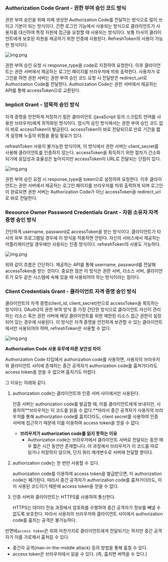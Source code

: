 ### **Authorization Code Grant - 권한 부여 승인 코드 방식**  
권한 부여 승인을 위해 자체 생성한 Authorization Code를 전달하는 방식으로 많이 쓰이고 기본이 되는 방식이다. 간편 로그인 기능에서 사용되는 방식으로 클라이언트가 사용자를 대신하여 특정 자원에 접근을 요청할 때 사용되는 방식이다. 보통 타사의 클라이언트에게 보호된 자원을 제공하기 위한 인증에 사용된다. RefreshToken의 사용이 가능한 방식이다.  

![img.png](../../image/AuthorizationCode.jpg)  

권한 부여 승인 요청 시 response_type을 code로 지정하여 요청한다. 이후 클라이언트는 권한 서버에서 제공하는 로그인 페이지를 브라우저에 띄워 출력한다. 사용자가 로그인을 하면 권한 서버는 권한 부여 승인 코드 요청 시 전달받은 redirect_url로 Authorization Code를 전달한다. Authoirzation Code는 권한 서버에서 제공하는 API를 통해 accessToken으로 교환된다.  


### **Implicit Grant - 암묵적 승인 방식**

자격 증명을 안전하게 저장하기 힘든 클라이언트 (javaScript 등의 스크립트 언어를 사용한 브라우저)에게 최적화된 방식이다. 암시적 승인 방식에서는 권한 부여 승인 코드 없이 바로 accessToken이 발급된다. accessToken이 바로 전달되므로 만료 기간을 짧게 설정해 누출의 위험을 줄일 필요가 있다.

refreshToken 사용이 불가능한 방식이며, 이 방식에서 권한 서버는 client_secret를 사용해 클라이언트를 인증하지 않는다. accessToken을 획득하기 위한 절차가 간소화되기에 응답성과 효율성은 높아지지만 accessToken이 URL로 전달되는 단점이 있다.  

![img.png](../../image/implict.png)    

권한 부여 승인 요청 시 response_type을 token으로 설정하여 요청한다. 이후 클라이언트는 권한 서버에서 제공하는 로그인 페이지를 브라우저를 띄워 출력하게 되며 로그인이 완료되면 권한 서버는 Authorization Code가 아닌 accessToken을 redirect_url로 바로 전달한다.

### **Resource Owner Password Credentials Grant - 자원 소유자 자격 증명 승인 방식**  
간단하게 username, password로 accessToken을 받는 방식이다. 클라이언트가 타사의 외부 프로그램일 경우에 이 방식을 적용하면 안된다. 자신의 서비스에서 제공하는 어플리케이션일 경우에만 사용되는 인증 방식이다. refreshToken의 사용도 가능하다.

![img.png](../../image/resource.png)  

위와 같이 흐름은 간단하다. 제공하는 API를 통해 username, password를 전달해 accessToken을 받는 것이다. 중요한 점은 이 방식은 권한 서버, 리소스 서버, 클라이언트가 모두 같은 시스템에 속해 있을 때 사용되어야 하는 방식이라는 점이다.

### **Client Credentials Grant - 클라이언트 자격 증명 승인 방식**  
클라이언트의 자격 증명(client_id, client_secret)만으로 accessToken을 획득하는 방식이다. OAuth2의 권한 부여 방식 중 가장 간단한 방식으로 클라이언트 자신이 관리하는 리소스 혹은 권한 서버에 해당 클라이언트를 위한 제한된 리소스 접근 권한이 설정되어 있는 경우에 사용된다. 이 방식은 자격 증명을 안전하게 보관할 수 있는 클라이언트에서만 사용되어야 하며, refreshToken은 사용할 수 없다.  

![img.png](../../image/credentials.png)   


**Authorization Code 사용 유무에 따른 보안성 차이**

Authorization Code 타입에서 authorization code를 사용하면, 사용자의 브라우저와 클라이언트 사이에 존재하는 중간 공격자가 authorization code를 훔쳐가더라도 access token을 얻을 수 없으며 훔치기도 어렵다.

그 이유는 아래와 같다.

1. authorization code는 클라이언트와 인증 서버 사이에서만 사용된다.

   인증 서버는 authorization code를 발급할 때, 이를 클라이언트에게 보내지만, 사용자의**브라우저는 이 코드를 읽을 수 없다.**따라서 중간 공격자가 사용자의 브라우저를 통해 authorization code를 훔치더라도, client secret를 사용하여 인증 서버에 접근하기 때문에 이를 이용하여 access token을 얻을 수 없다.

    - **브라우저가 authorization code를 읽지 못하는 이유**
        - Authorization code는 브라우저에서 클라이언트 서버로 전달되는 동안 매우 짧은 시간 동안만 존재합니다. 이 과정에서 브라우저가 이 코드를 따로 읽거나 저장하지 않으며, 단지 쿼리 매개변수로 서버에 전달할 뿐이다.
2. authorization code는 한 번만 사용할 수 있다.

   authorization code를 이용하여 access token을 발급받으면, 이 authorization code는 폐기된다. 따라서 중간 공격자가 authorization code를 훔쳐가더라도, 이미 사용된 코드이기 때문에 access token을 얻을 수 없다.

3. 인증 서버와 클라이언트는 HTTPS를 사용하여 통신한다.

   HTTPS는 데이터 전송 과정에서 암호화를 수행하여 중간 공격자가 정보를 빼낼 수 없도록 보호한다. 따라서 사용자의 브라우저와 클라이언트 사이에서 authorization code를 훔치는 공격은 불가능하다.


반면에`access token`은 위와 마찬가지로 클라이언트에게 전달되기는 하지만 중간 공격자가 이를 가로채서 훔쳐갈 수 있다.

- 중간자 공격(man-in-the-middle attack) 등의 방법을 통해 훔칠 수 있다.
- access token은 브라우저에서 읽을 수 있다. (즉, 훔치면 써먹을 수 있다.)